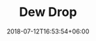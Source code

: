 ---
title: "Dew Drop"
type: portfolio
date: 2018-07-12T16:53:54+06:00
description : "This is meta description"
caption: Redesigns UI Concept
image: images/portfolio/item-1.jpg
category: ["typography","letters"]
liveLink: https://www.themefisher.com
client: Julia Robertson
submitDate: November 20, 2017
location: 1201 park street, Avenue, Dhaka
---